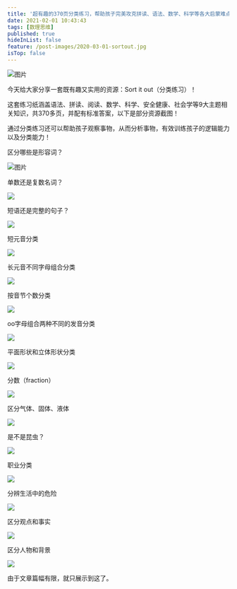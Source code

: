 ```yaml
---
title: '超有趣的370页分类练习，帮助孩子完美攻克拼读、语法、数学、科学等各大启蒙难点'
date: 2021-02-01 10:43:43
tags: [数理思维]
published: true
hideInList: false
feature: /post-images/2020-03-01-sortout.jpg
isTop: false
---
```

<p>
	<img src="/images/33280-ad3f190b17d11b99.jpg" alt="图片" /> 
</p>
<p>
	今天给大家分享一套既有趣又实用的资源：Sort it out（分类练习）！
</p>
<p>
	这套练习纸涵盖语法、拼读、阅读、数学、科学、安全健康、社会学等9大主题相关知识，共370多页，并配有标准答案，以下是部分资源截图！
</p>
<p>
	通过分类练习还可以帮助孩子观察事物，从而分析事物，有效训练孩子的逻辑能力以及分类能力！
</p>
<p>
	区分哪些是形容词？
</p>
<p>
	<img src="/images/33280-7a6014813f39300e.jpg" alt="图片" /> 
</p>
<p>
	单数还是复数名词？
</p>
<p>
	<img src="/images/33280-8b1d257a28b669f8.jpg" /> 
</p>
<p>
	短语还是完整的句子？
</p>
<p>
	<img src="/images/33280-2ead53acd0822ed3.jpg" /> 
</p>
<p>
	短元音分类
</p>
<p>
	<img src="/images/33280-f359507f4edccbcc.jpg" /> 
</p>
<p>
	长元音不同字母组合分类
</p>
<p>
	<img src="/images/33280-dcd6a11bca3f22fc.jpg" /> 
</p>
<p>
	按音节个数分类
</p>
<p>
	<img src="/images/33280-078fb6b51614fb2b.jpg" /> 
</p>
<p>
	oo字母组合两种不同的发音分类
</p>
<p>
	<img src="/images/33280-6c01672982f04210.jpg" /> 
</p>
<p>
	平面形状和立体形状分类
</p>
<p>
	<img src="/images/33280-0253ed214360b494.jpg" /> 
</p>
<p>
	分数（fraction）
</p>
<p>
	<img src="/images/33280-ba96c524972f558f.jpg" /> 
</p>
<p>
	区分气体、固体、液体
</p>
<p>
	<img src="/images/33280-6233990073be5e11.jpg" /> 
</p>
<p>
	是不是昆虫？
</p>
<p>
	<img src="/images/33280-a7bd149815279158.jpg" /> 
</p>
<p>
	职业分类
</p>
<p>
	<img src="/images/33280-012699be6bb4517f.jpg" /> 
</p>
<p>
	分辨生活中的危险
</p>
<p>
	<img src="/images/33280-a7b4ad4a4665f8d3.jpg" /> 
</p>
<p>
	区分观点和事实
</p>
<p>
	<img src="/images/33280-3f282437b4012ebc.jpg" /> 
</p>
<p>
	区分人物和背景
</p>
<p>
	<img src="/images/33280-e8deaa824e5364d0.jpg" /> 
</p>
<p>
	由于文章篇幅有限，就只展示到这了。
</p>
